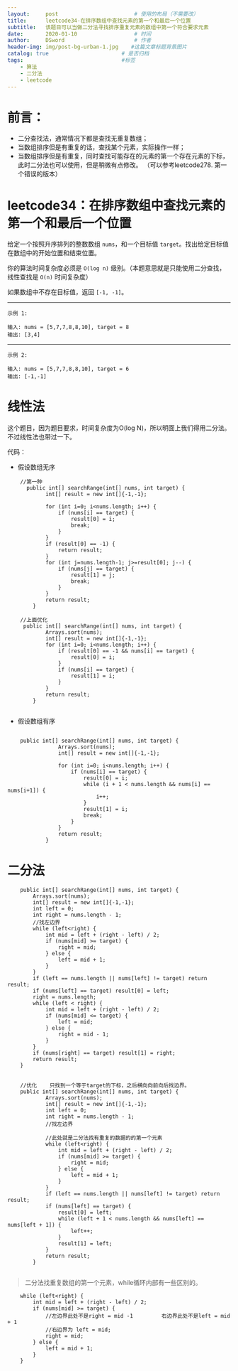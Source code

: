 ```yaml
---
layout:     post                        # 使用的布局（不需要改）
title:      leetcode34-在排序数组中查找元素的第一个和最后一个位置               # 标题 
subtitle:   该题目可以当做二分法寻找排序重复元素的数组中第一个符合要求元素             #副标题
date:       2020-01-10                  # 时间
author:     DSword                      # 作者
header-img: img/post-bg-urban-1.jpg    #这篇文章标题背景图片
catalog: true                       # 是否归档
tags:                               #标签
    - 算法
    - 二分法
    - leetcode
---
```


#   前言：

- 二分查找法，通常情况下都是查找无重复数组；
- 当数组排序但是有重复的话，查找某个元素，实际操作一样；
- 当数组排序但是有重复，同时查找可能存在的元素的第一个存在元素的下标，此时二分法也可以使用，但是稍微有点修改。
（可以参考leetcode278. 第一个错误的版本）


#   leetcode34：在排序数组中查找元素的第一个和最后一个位置

给定一个按照升序排列的整数数组 `nums`，和一个目标值 `target`。找出给定目标值在数组中的开始位置和结束位置。

你的算法时间复杂度必须是 `O(log n)` 级别。（本题意思就是只能使用二分查找，线性查找是 `O(n)` 时间复杂度）

如果数组中不存在目标值，返回 `[-1, -1]`。

---
    示例 1:
    
    输入: nums = [5,7,7,8,8,10], target = 8
    输出: [3,4]
    
---
    示例 2:
    
    输入: nums = [5,7,7,8,8,10], target = 6   
    输出: [-1,-1]


# 线性法

这个题目，因为题目要求，时间复杂度为O(log N)，所以明面上我们得用二分法。
不过线性法也带过一下。

代码：

- 假设数组无序

```
    //第一种
      public int[] searchRange(int[] nums, int target) {
            int[] result = new int[]{-1,-1};
    
            for (int i=0; i<nums.length; i++) {
                if (nums[i] == target) {
                    result[0] = i;
                    break;
                }
            }
            if (result[0] == -1) {
                return result;
            }
            for (int j=nums.length-1; j>=result[0]; j--) {
                if (nums[j] == target) {
                    result[1] = j;
                    break;
                }
            }
            return result;
        }
    
    //上面优化
     public int[] searchRange(int[] nums, int target) {
            Arrays.sort(nums);
            int[] result = new int[]{-1,-1};
            for (int i=0; i<nums.length; i++) {
                if (result[0] == -1 && nums[i] == target) {
                    result[0] = i;
                }
                if (nums[i] == target) {
                    result[1] = i;
                }
            }
            return result;
        }
    
```


- 假设数组有序

```

    public int[] searchRange(int[] nums, int target) {
                Arrays.sort(nums);
                int[] result = new int[]{-1,-1};
        
                for (int i=0; i<nums.length; i++) {
                    if (nums[i] == target) {
                        result[0] = i;
                        while (i + 1 < nums.length && nums[i] == nums[i+1]) {
                            i++;
                        }
                        result[1] = i;
                        break;
                    }
                }
                return result;
            }
```


# 二分法


```
    public int[] searchRange(int[] nums, int target) {
        Arrays.sort(nums);
        int[] result = new int[]{-1,-1};
        int left = 0;
        int right = nums.length - 1;
        //找左边界
        while (left<right) {
            int mid = left + (right - left) / 2;
            if (nums[mid] >= target) {
                right = mid;
            } else {
                left = mid + 1;
            }
        }
        if (left == nums.length || nums[left] != target) return result;
        if (nums[left] == target) result[0] = left;
        right = nums.length;
        while (left < right) {
            int mid = left + (right - left) / 2;
            if (nums[mid] <= target) {
                left = mid;
            } else {
                right = mid - 1;
            }
        }
        if (nums[right] == target) result[1] = right;
        return result;
    }
    
    
    //优化    只找到一个等于target的下标，之后横向向前向后找边界。
    public int[] searchRange(int[] nums, int target) {
            Arrays.sort(nums);
            int[] result = new int[]{-1,-1};
            int left = 0;
            int right = nums.length - 1;
            //找左边界
            
            //此处就是二分法找有重复的数据的的第一个元素
            while (left<right) {
                int mid = left + (right - left) / 2;
                if (nums[mid] >= target) {
                    right = mid;
                } else {
                    left = mid + 1;
                }
            }
            if (left == nums.length || nums[left] != target) return result;
            if (nums[left] == target) {
                result[0] = left;
                while (left + 1 < nums.length && nums[left] == nums[left + 1]) {
                    left++;
                }
                result[1] = left;
            }
            return result;
        }
    

```


> 二分法找重复数组的第一个元素，while循环内部有一些区别的。

```
    while (left<right) {
        int mid = left + (right - left) / 2;
        if (nums[mid] >= target) {
            //左边界此处不是right = mid -1         右边界此处不是left = mid + 1
            //右边界为 left = mid;
            right = mid;
        } else {
            left = mid + 1;
        }
    }
```




